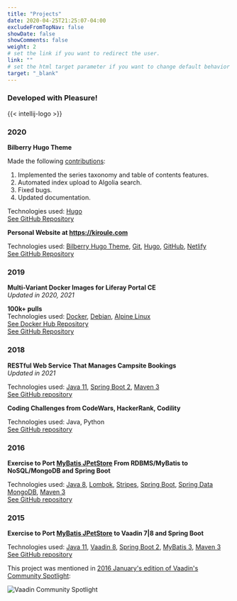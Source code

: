 ```yaml
---
title: "Projects"
date: 2020-04-25T21:25:07-04:00
excludeFromTopNav: false
showDate: false
showComments: false
weight: 2
# set the link if you want to redirect the user.
link: ""
# set the html target parameter if you want to change default behavior
target: "_blank"
---
```


### Developed with Pleasure!

{{< intellij-logo >}}

### 2020
**Bilberry Hugo Theme**

Made the following [contributions](https://github.com/Lednerb/bilberry-hugo-theme/commits?author=igor-baiborodine):
1. Implemented the series taxonomy and table of contents features.
2. Automated index upload to Algolia search.
3. Fixed bugs.
4. Updated documentation. 

Technologies used: [Hugo](https://gohugo.io/)\
[See GitHub Repository](https://github.com/Lednerb/bilberry-hugo-theme)

**Personal Website at https://kiroule.com**

Technologies used: [Bilberry Hugo Theme](https://github.com/Lednerb/bilberry-hugo-theme), [Git](https://git-scm.com/), [Hugo](https://gohugo.io/), [GitHub](https://github.com/), [Netlify](https://www.netlify.com/)\
[See GitHub Repository](https://github.com/igor-baiborodine/kiroule.com)
 
### 2019
**Multi-Variant Docker Images for Liferay Portal CE**\
*Updated in 2020, 2021*

**100k+ pulls**\
Technologies used: [Docker](https://www.docker.com/), [Debian](https://www.debian.org/), [Alpine Linux](https://alpinelinux.org/)\
[See Docker Hub Repository](https://hub.docker.com/r/ibaiborodine/liferay-portal-ce)\
[See GitHub Repository](https://github.com/igor-baiborodine/docker-liferay-portal-ce)

### 2018
**RESTful Web Service That Manages Campsite Bookings**\
*Updated in 2021*

Technologies used: [Java 11](https://www.oracle.com/java/technologies/javase-jdk11-downloads.html), [Spring Boot 2](http://projects.spring.io/spring-boot/), [Maven 3](http://maven.apache.org/)\
[See GitHub repository](https://github.com/igor-baiborodine/campsite-booking)

**Coding Challenges from CodeWars, HackerRank, Codility**

Technologies used: Java, Python\
[See GitHub repository](https://github.com/igor-baiborodine/coding-challenges)

### 2016
**Exercise to Port [MyBatis JPetStore](https://github.com/mybatis/jpetstore-6) From RDBMS/MyBatis to NoSQL/MongoDB and Spring Boot**

Technologies used: [Java 8](https://www.oracle.com/java/technologies/javase-jdk8-downloads.html), [Lombok](https://projectlombok.org/), [Stripes](https://stripesframework.atlassian.net/wiki/display/STRIPES/Home), [Spring Boot](http://projects.spring.io/spring-boot/), [Spring Data MongoDB](http://projects.spring.io/spring-data-mongodb/), [Maven 3](http://maven.apache.org/)\
[See GitHub repository](https://github.com/igor-baiborodine/jpetstore-6-spring-data-mongodb)

### 2015
**Exercise to Port [MyBatis JPetStore](https://github.com/mybatis/jpetstore-6) to Vaadin 7|8 and Spring Boot**

Technologies used: [Java 11](https://www.oracle.com/technetwork/java/javase/downloads/jdk11-downloads-5066655.html), [Vaadin 8](https://vaadin.com/home), [Spring Boot 2](http://projects.spring.io/spring-boot/), [MyBatis 3](http://mybatis.org/mybatis-3/), [Maven 3](http://maven.apache.org/)\
[See GitHub repository](https://github.com/igor-baiborodine/jpetstore-6-vaadin-spring-boot)

This project was mentioned in [2016 January's edition of Vaadin's Community Spotlight](https://vaadin.com/blog/community-spotlight-january-2016):

![Vaadin Community Spotlight](/img/content/page/projects/vaadin-community-spotlight.png)
